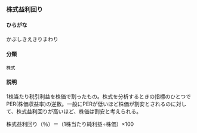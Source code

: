 <div style="display:none;">

## [あ行](securities-terms?id=あ行)
## [か行](securities-terms?id=か行)

</div>

### 株式益利回り

#### ひらがな

かぶしきえきりまわり

#### 分類

`株式`

#### 説明

1株当たり税引利益を株価で割ったもの。株式を分析するときの指標のひとつでPER(株価収益率)の逆数。一般にPERが低いほど株価が割安とされるのに対して、株式益利回りが高いほど、株価は割安と考えられる。
 
株式益利回り（％）＝（1株当たり純利益÷株価）×100

<div style="display:none;">

## [さ行](securities-terms?id=さ行)
## [た行](securities-terms?id=た行)
## [な行](securities-terms?id=な行)
## [は行](securities-terms?id=は行)
## [ま行](securities-terms?id=ま行)
## [や行](securities-terms?id=や行)
## [ら行](securities-terms?id=ら行)
## [わ行](securities-terms?id=わ行)
## [英数字・記号](securities-terms?id=英数字・記号)

</div>

